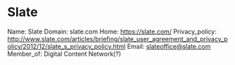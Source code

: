 
# Slate

Name: Slate
Domain: slate.com
Home: https://slate.com/
Privacy_policy: http://www.slate.com/articles/briefing/slate_user_agreement_and_privacy_policy/2012/12/slate_s_privacy_policy.html
Email: slateoffice@slate.com
Member_of: Digital Content Network(?)
